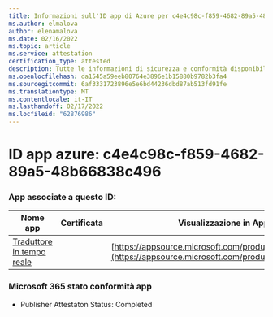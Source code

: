 ```yaml
---
title: Informazioni sull'ID app di Azure per c4e4c98c-f859-4682-89a5-48b66838c496
ms.author: elmalova
author: elenamalova
ms.date: 02/16/2022
ms.topic: article
ms.service: attestation
certification_type: attested
description: Tutte le informazioni di sicurezza e conformità disponibili per c4e4c98c-f859-4682-89a5-48b66838c496.
ms.openlocfilehash: da1545a59eeb80764e3896e1b15880b9782b3fa4
ms.sourcegitcommit: 6af3331723896e5e6bd44236dbd87ab513fd91fe
ms.translationtype: MT
ms.contentlocale: it-IT
ms.lasthandoff: 02/17/2022
ms.locfileid: "62876986"
---
```

# <a name="azure-app-id-c4e4c98c-f859-4682-89a5-48b66838c496"></a>ID app azure: c4e4c98c-f859-4682-89a5-48b66838c496


### <a name="apps-associated-with-this-id"></a>App associate a questo ID:
| **Nome app** | **Certificata** | **Visualizzazione in AppSource** |
|--------------|---------------|-----------------------|
| [Traduttore in tempo reale](https://docs.microsoft.com/microsoft-365-app-certification/forward/WA200002171) |  | [https://appsource.microsoft.com/product/office/WA200002171](https://appsource.microsoft.com/product/office/WA200002171) |

### <a name="microsoft-365-app-compliance-status"></a>Microsoft 365 stato conformità app
- Publisher Attestaton Status: Completed
